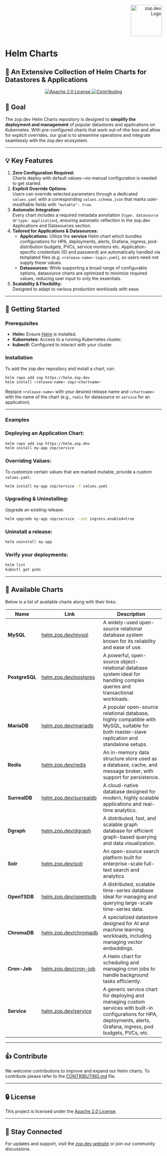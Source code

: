 <p align="right">
  <img src="https://zop.dev/resources/cdn/newsletter/zopdev-transparent-logo.png" alt="zop.dev Logo" width="100">
</p>

# Helm Charts

## 📜 **An Extensive Collection of Helm Charts for Datastores & Applications**

<p align="center">
  <a href="./LICENSE">
    <img src="https://img.shields.io/badge/License-Apache_2.0-blue?style=for-the-badge" alt="Apache 2.0 License">
  </a>
  <a href="./CONTRIBUTING.md">
    <img src="https://img.shields.io/badge/Contribute-Guide-orange?style=for-the-badge" alt="Contributing">
  </a>
</p>


## 🎯 **Goal**

The zop.dev Helm Charts repository is designed to **simplify the deployment and management** of popular datastores and applications on Kubernetes. With pre-configured charts that work out-of-the-box and allow for explicit overrides, our goal is to streamline operations and integrate seamlessly with the zop.dev ecosystem.

---

## 💡 **Key Features**

1. **Zero Configuration Required:**  
   Charts deploy with default values—no manual configuration is needed to get started.
2. **Explicit Override Options:**  
   Users can override selected parameters through a dedicated `values.yaml` with a corresponding `values.schema.json` that marks user-modifiable fields with `"mutable": true`.
3. **Automatic Integration:**  
   Every chart includes a required metadata annotation (`type: datasource` or `type: application`), ensuring automatic reflection in the zop.dev Applications and Datasources section.
4. **Tailored for Applications & Datasources:**  
   - **Applications:** Utilize the **service** Helm chart which bundles configurations for HPA, deployments, alerts, Grafana, ingress, pod-distribution budgets, PVCs, service monitors etc. Application-specific credentials (ID and password) are automatically handled via templated files (e.g. `<release-name>-login.yaml`), so users need not supply these values.
   - **Datasources:** While supporting a broad range of configurable options, datasource charts are optimized to minimize required values, reducing user input to only the essentials.
5. **Scalability & Flexibility:**  
   Designed to adapt to various production workloads with ease.

---

## 🚀 **Getting Started**

### **Prerequisites**
- **Helm:** Ensure [Helm](https://helm.sh/docs/intro/install/) is installed.
- **Kubernetes:** Access to a running Kubernetes cluster.
- **kubectl:** Configured to interact with your cluster.

### **Installation**

To add the zop.dev repository and install a chart, run:

```bash
helm repo add zop https://helm.zop.dev
helm install <release-name> zop/<chartname>
```

Replace `<release-name>` with your desired release name and `<chartname>` with the name of the chart (e.g., `redis` for datasource or `service` for an application).

---

### **Examples**

### **Deploying an Application Chart:**

  ```bash
  helm repo add zop https://helm.zop.dev
  helm install my-app zop/service
  ```

### **Overriding Values:**

  To customize certain values that are marked mutable, provide a custom `values.yaml`:

  ```bash
  helm install my-app zop/service -f values.yaml
  ```

### **Upgrading & Uninstalling:**

  Upgrade an existing release:

  ```bash
  helm upgrade my-app zop/service --set ingress.enabled=true
  ```

###  Uninstall a release:

  ```bash
  helm uninstall my-app
  ```

###  Verify your deployments:

  ```bash
  helm list
  kubectl get pods
  ```

---


## 📂 **Available Charts**

Below is a list of available charts along with their links:

| **Name**      | **Link**                                          | **Description**                                                                                                                                                           |
|---------------|----------------------------------------------------|---------------------------------------------------------------------------------------------------------------------------------------------------------------------------|
| **MySQL**     | [helm.zop.dev/mysql](https://helm.zop.dev/mysql)   | A widely-used open-source relational database system known for its reliability and ease of use.                                                                           |
| **PostgreSQL**| [helm.zop.dev/postgres](https://helm.zop.dev/postgres) | A powerful, open-source object-relational database system ideal for handling complex queries and transactional workloads.                                                |
| **MariaDB**   | [helm.zop.dev/mariadb](https://helm.zop.dev/mariadb) | A popular open-source relational database, highly compatible with MySQL, suitable for both master-slave replication and standalone setups.                               |
| **Redis**     | [helm.zop.dev/redis](https://helm.zop.dev/redis)   | An in-memory data structure store used as a database, cache, and message broker, with support for persistence.                                                           |
| **SurrealDB** | [helm.zop.dev/surrealdb](https://helm.zop.dev/surrealdb) | A cloud-native database designed for modern, highly scalable applications and real-time analytics.                                                                     |
| **Dgraph**    | [helm.zop.dev/dgraph](https://helm.zop.dev/dgraph) | A distributed, fast, and scalable graph database for efficient graph-based querying and data visualization.                                                              |
| **Solr**      | [helm.zop.dev/solr](https://helm.zop.dev/solr)     | An open-source search platform built for enterprise-scale full-text search and analytics.                                                                               |
| **OpenTSDB**  | [helm.zop.dev/opentsdb](https://helm.zop.dev/opentsdb) | A distributed, scalable time-series database ideal for managing and querying large-scale time-series data.                                                                |
| **ChromaDB**  | [helm.zop.dev/chromadb](https://helm.zop.dev/chromadb) | A specialized datastore designed for AI and machine learning workloads, including managing vector embeddings.                                                           |
| **Cron-Job**  | [helm.zop.dev/cron-job](https://helm.zop.dev/cron-job) | A Helm chart for scheduling and managing cron jobs to handle background tasks efficiently.                                                                              |
| **Service**   | [helm.zop.dev/service](https://helm.zop.dev/service)  | A generic service chart for deploying and managing custom services with built-in configurations for HPA, deployments, alerts, Grafana, ingress, pod budgets, PVCs, etc. |

---


## 👍 **Contribute**

We welcome contributions to improve and expand our Helm charts. To contribute please refer to the [CONTRIBUTING.md](./CONTRIBUTING.md) file.

---

## 🔒 **License**

This project is licensed under the [Apache 2.0 License](./LICENSE).

---

## 📣 **Stay Connected**

For updates and support, visit the [zop.dev website](https://helm.zop.dev) or join our community discussions.